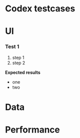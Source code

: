 # Codex testcases

# UI

### Test 1
1. step 1
1. step 2

**Expected results**
* one
* two

# Data


# Performance
